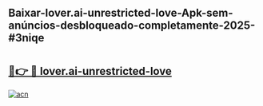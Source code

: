 ## Baixar-lover.ai-unrestricted-love-Apk-sem-anúncios-desbloqueado-completamente-2025-#3niqe

# <h2><a href="https://ainizakaria.my?title=lover.ai-unrestricted-love&ref=22M">🔗👉 🔴 lover.ai-unrestricted-love</a></h2>

[![acn](https://github.com/user-attachments/assets/0f9c940e-d8b0-45ae-aac7-cd30a18b3e1c)](https://ainizakaria.my?title=lover.ai-unrestricted-love&ref=22M)

